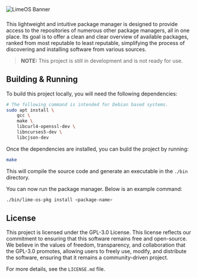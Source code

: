 <picture>
  <source media="(prefers-color-scheme: dark)" srcset=".github/banner_white.png">
  <source media="(prefers-color-scheme: light)" srcset=".github/banner_black.png">
  <img alt="LimeOS Banner">
</picture>

###

This lightweight and intuitive package manager is designed to provide access to 
the repositories of numerous other package managers, all in one place. Its goal 
is to offer a clean and clear overview of available packages, ranked from most 
reputable to least reputable, simplifying the process of discovering and 
installing software from various sources.

> **NOTE:** This project is still in development and is not ready for use.

## Building & Running

To build this project locally, you will need the following dependencies:

```bash
# The following command is intended for Debian based systems.
sudo apt install \
    gcc \
    make \
    libcurl4-openssl-dev \
    libncurses5-dev \
    libcjson-dev
```

Once the dependencies are installed, you can build the project by running:

```bash
make
```

This will compile the source code and generate an executable in the `./bin`
directory.

You can now run the package manager. Below is an example command:

```bash
./bin/lime-os-pkg install <package-name>
```

## License

This project is licensed under the GPL-3.0 License. This license reflects our 
commitment to ensuring that this software remains free and open-source. 
We believe in the values of freedom, transparency, and collaboration that the 
GPL-3.0 promotes, allowing users to freely use, modify, and distribute the 
software, ensuring that it remains a community-driven project.

For more details, see the `LICENSE.md` file.
